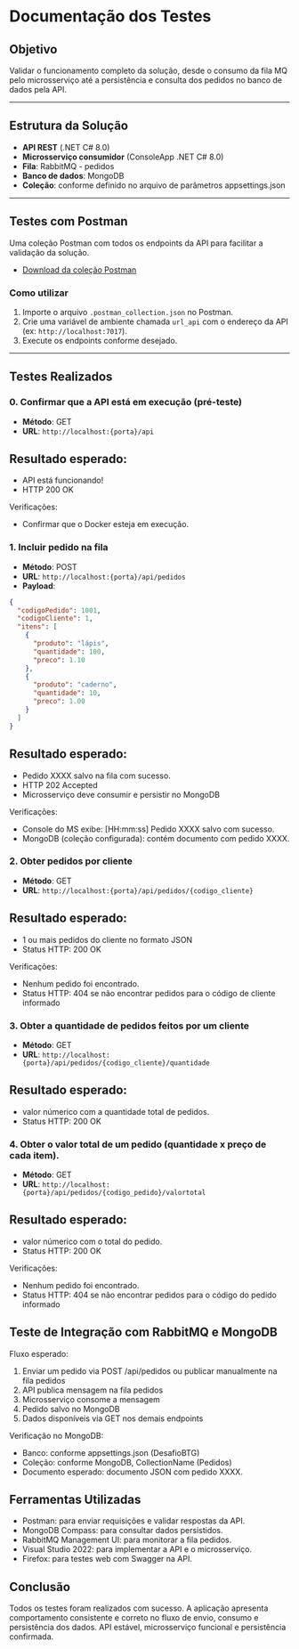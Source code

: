 # Documentação dos Testes

## Objetivo
Validar o funcionamento completo da solução, desde o consumo da fila MQ pelo microsserviço até a persistência e consulta dos pedidos no banco de dados pela API.

---

## Estrutura da Solução

- **API REST** (.NET C# 8.0)
- **Microsserviço consumidor** (ConsoleApp .NET C# 8.0)
- **Fila**: RabbitMQ - pedidos
- **Banco de dados**: MongoDB
- **Coleção**: conforme definido no arquivo de parâmetros appsettings.json

---

## Testes com Postman

Uma coleção Postman com todos os endpoints da API para facilitar a validação da solução.

- [Download da coleção Postman](https://github.com/reinaldots/desafiobtg/tree/main/docs/Desafio%20BTG%20APIs.postman_collection.json)

### Como utilizar

1. Importe o arquivo `.postman_collection.json` no Postman.
2. Crie uma variável de ambiente chamada `url_api` com o endereço da API (ex: `http://localhost:7017`).
3. Execute os endpoints conforme desejado.

---

## Testes Realizados

### 0. Confirmar que a API está em execução (pré-teste)
- **Método**: GET
- **URL**: `http://localhost:{porta}/api`

## Resultado esperado:
- API está funcionando!
- HTTP 200 OK

Verificações:
- Confirmar que o Docker esteja em execução.

### 1. Incluir pedido na fila
- **Método**: POST
- **URL**: `http://localhost:{porta}/api/pedidos`
- **Payload**:
```json
{
  "codigoPedido": 1001,
  "codigoCliente": 1,
  "itens": [
    {
      "produto": "lápis",
      "quantidade": 100,
      "preco": 1.10
    },
    {
      "produto": "caderno",
      "quantidade": 10,
      "preco": 1.00
    }
  ]
}
```

## Resultado esperado:
- Pedido XXXX salvo na fila com sucesso.
- HTTP 202 Accepted
- Microsserviço deve consumir e persistir no MongoDB

Verificações:
- Console do MS exibe: [HH:mm:ss] Pedido XXXX salvo com sucesso.
- MongoDB (coleção configurada): contém documento com pedido XXXX.

### 2. Obter pedidos por cliente
- **Método**: GET
- **URL**: `http://localhost:{porta}/api/pedidos/{codigo_cliente}`

## Resultado esperado:
- 1 ou mais pedidos do cliente no formato JSON
- Status HTTP: 200 OK

Verificações:
- Nenhum pedido foi encontrado.
- Status HTTP: 404 se não encontrar pedidos para o código de cliente informado

### 3. Obter a quantidade de pedidos feitos por um cliente
- **Método**: GET
- **URL**: `http://localhost:{porta}/api/pedidos/{codigo_cliente}/quantidade`

## Resultado esperado:
- valor númerico com a quantidade total de pedidos.
- Status HTTP: 200 OK

### 4. Obter o valor total de um pedido (quantidade x preço de cada item).
- **Método**: GET
- **URL**: `http://localhost:{porta}/api/pedidos/{codigo_pedido}/valortotal`

## Resultado esperado:
- valor númerico com o total do pedido.
- Status HTTP: 200 OK

Verificações:
- Nenhum pedido foi encontrado.
- Status HTTP: 404 se não encontrar pedidos para o código do pedido informado

## Teste de Integração com RabbitMQ e MongoDB
Fluxo esperado:
1. Enviar um pedido via POST /api/pedidos ou publicar manualmente na fila pedidos
2. API publica mensagem na fila pedidos
3. Microsserviço consome a mensagem
4. Pedido salvo no MongoDB
5. Dados disponíveis via GET nos demais endpoints

Verificação no MongoDB:
- Banco: conforme appsettings.json (DesafioBTG)
- Coleção: conforme MongoDB, CollectionName (Pedidos)
- Documento esperado: documento JSON com pedido XXXX.

## Ferramentas Utilizadas
- Postman: para enviar requisições e validar respostas da API.
- MongoDB Compass: para consultar dados persistidos.
- RabbitMQ Management UI: para monitorar a fila pedidos.
- Visual Studio 2022: para implementar a API e o microsserviço.
- Firefox: para testes web com Swagger na API.

## Conclusão
Todos os testes foram realizados com sucesso. A aplicação apresenta comportamento consistente e correto no fluxo de envio, consumo e persistência dos dados. API estável, microsserviço funcional e persistência confirmada.
